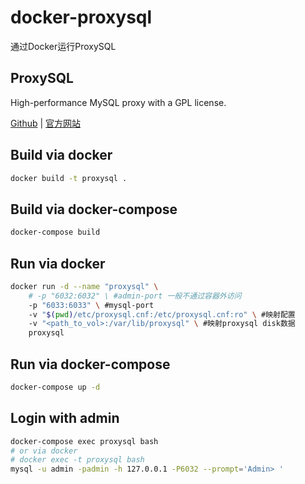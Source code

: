# docker-proxysql

通过Docker运行ProxySQL

## ProxySQL

High-performance MySQL proxy with a GPL license.

[Github](https://github.com/sysown/proxysql) | [官方网站](https://www.proxysql.com/)


## Build via docker

```bash
docker build -t proxysql .
```

## Build via docker-compose

```bash
docker-compose build
```

## Run via docker

```bash
docker run -d --name "proxysql" \
    # -p "6032:6032" \ #admin-port 一般不通过容器外访问
    -p "6033:6033" \ #mysql-port
    -v "$(pwd)/etc/proxysql.cnf:/etc/proxysql.cnf:ro" \ #映射配置
    -v "<path_to_vol>:/var/lib/proxysql" \ #映射proxysql disk数据
    proxysql
```

## Run via docker-compose

```bash
docker-compose up -d
```

## Login with admin

```bash
docker-compose exec proxysql bash
# or via docker
# docker exec -t proxysql bash
mysql -u admin -padmin -h 127.0.0.1 -P6032 --prompt='Admin> '
```
